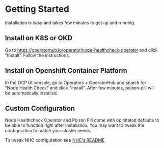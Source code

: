 # Getting Started
Installation is easy and takes few minutes to get up and running.

## Install on K8S or OKD
Go to https://operatorhub.io/operator/node-healthcheck-operator and click "Install". Follow the instructions.

## Install on Openshift Container Platform
In the OCP UI console, go to Operators > OperatorHub and search for "Node Health Check" and click "install".
After few minutes, poison-pill will be automatically installed.

## Custom Configuration
Node Healthcheck Operator and Poison Pill come with opinitated defaults to be able to function right after installation.
You may want to tweak the configuration to match your cluster needs.

To tweak NHC configuration see [NHC's README](https://github.com/medik8s/node-healthcheck-operator/blob/master/docs/README.md)
